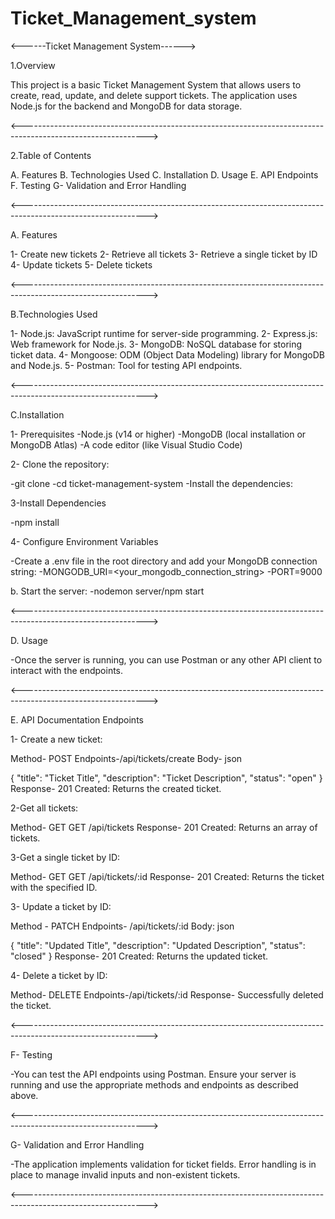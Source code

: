 # Ticket_Management_system

<------Ticket Management System------>

1.Overview

This project is a basic Ticket Management System that allows users to create, read, update, and delete support tickets. The application uses Node.js for the backend and MongoDB for data storage.

<------------------------------------------------------------------------------------------------------------->

2.Table of Contents

A. Features B. Technologies Used C. Installation D. Usage E. API Endpoints F. Testing G- Validation and Error Handling

<------------------------------------------------------------------------------------------------------------->

A. Features

1- Create new tickets 2- Retrieve all tickets 3- Retrieve a single ticket by ID 4- Update tickets 5- Delete tickets

<------------------------------------------------------------------------------------------------------------->

B.Technologies Used

1- Node.js: JavaScript runtime for server-side programming. 2- Express.js: Web framework for Node.js. 3- MongoDB: NoSQL database for storing ticket data. 4- Mongoose: ODM (Object Data Modeling) library for MongoDB and Node.js. 5- Postman: Tool for testing API endpoints.

<------------------------------------------------------------------------------------------------------------->

C.Installation

1- Prerequisites -Node.js (v14 or higher) -MongoDB (local installation or MongoDB Atlas) -A code editor (like Visual Studio Code)

2- Clone the repository:

-git clone -cd ticket-management-system -Install the dependencies:

3-Install Dependencies

-npm install

4- Configure Environment Variables

-Create a .env file in the root directory and add your MongoDB connection string: -MONGODB_URI=<your_mongodb_connection_string> -PORT=9000

b. Start the server: -nodemon server/npm start

<------------------------------------------------------------------------------------------------------------->

D. Usage

-Once the server is running, you can use Postman or any other API client to interact with the endpoints.

<------------------------------------------------------------------------------------------------------------->

E. API Documentation Endpoints

1- Create a new ticket:

Method- POST Endpoints-/api/tickets/create Body- json

{ "title": "Ticket Title", "description": "Ticket Description", "status": "open" } Response- 201 Created: Returns the created ticket.

2-Get all tickets:

Method- GET GET /api/tickets Response- 201 Created: Returns an array of tickets.

3-Get a single ticket by ID:

Method- GET GET /api/tickets/:id Response- 201 Created: Returns the ticket with the specified ID.

3- Update a ticket by ID:

Method - PATCH Endpoints- /api/tickets/:id Body: json

{ "title": "Updated Title", "description": "Updated Description", "status": "closed" } Response- 201 Created: Returns the updated ticket.

4- Delete a ticket by ID:

Method- DELETE Endpoints-/api/tickets/:id Response- Successfully deleted the ticket.

<------------------------------------------------------------------------------------------------------------->

F- Testing

-You can test the API endpoints using Postman. Ensure your server is running and use the appropriate methods and endpoints as described above.

<------------------------------------------------------------------------------------------------------------->

G- Validation and Error Handling

-The application implements validation for ticket fields. Error handling is in place to manage invalid inputs and non-existent tickets.

<------------------------------------------------------------------------------------------------------------->
